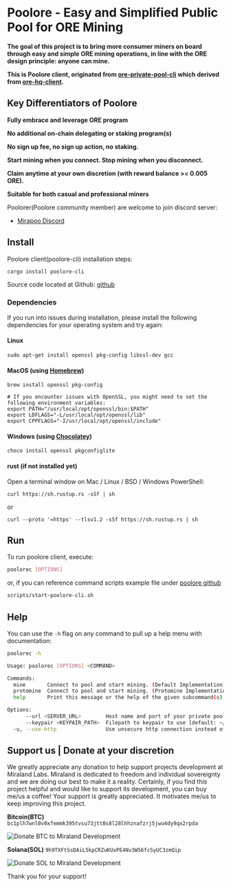 # Poolore - Easy and Simplified Public Pool for ORE Mining

**The goal of this project is to bring more consumer miners on board through easy and simple ORE mining operations, in line with the ORE design principle: anyone can mine.**

**This is Poolore client, originated from [ore-private-pool-cli](https://github.com/miraland-labs/ore-private-pool-cli.git) which derived from [ore-hq-client](https://github.com/Kriptikz/ore-hq-client.git).**

## Key Differentiators of Poolore

**Fully embrace and leverage ORE program**

**No additional on-chain delegating or staking program(s)**

**No sign up fee, no sign up action, no staking.**

**Start mining when you connect. Stop mining when you disconnect.**

**Claim anytime at your own discretion (with reward balance >= 0.005 ORE).**

**Suitable for both casual and professional miners**

Poolorer(Poolore community member) are welcome to join discord server:

-   [Mirapoo Discord](https://discord.gg/YjQhWqxp7H)

## Install

Poolore client(poolore-cli) installation steps:

```sh
cargo install poolore-cli
```

Source code located at Github: [github](https://github.com/miraland-labs/poolore)

### Dependencies

If you run into issues during installation, please install the following dependencies for your operating system and try again:

#### Linux

```
sudo apt-get install openssl pkg-config libssl-dev gcc
```

#### MacOS (using [Homebrew](https://brew.sh/))

```
brew install openssl pkg-config

# If you encounter issues with OpenSSL, you might need to set the following environment variables:
export PATH="/usr/local/opt/openssl/bin:$PATH"
export LDFLAGS="-L/usr/local/opt/openssl/lib"
export CPPFLAGS="-I/usr/local/opt/openssl/include"
```

#### Windows (using [Chocolatey](https://chocolatey.org/))

```
choco install openssl pkgconfiglite
```

#### rust (if not installed yet)

Open a terminal window on Mac / Linux / BSD / Windows PowerShell:

```
curl https://sh.rustup.rs -sSf | sh
```

or

```
curl --proto '=https' --tlsv1.2 -sSf https://sh.rustup.rs | sh
```

## Run

To run poolore client, execute:

```sh
poolorec [OPTIONS]
```

or, if you can reference command scripts example file under [poolore github](https://github.com/miraland-labs/poolore)

```sh
scripts/start-poolore-cli.sh
```

## Help

You can use the `-h` flag on any command to pull up a help menu with documentation:

```sh
poolorec -h

Usage: poolorec [OPTIONS] <COMMAND>

Commands:
  mine       Connect to pool and start mining. (Default Implementation)
  protomine  Connect to pool and start mining. (Protomine Implementation)
  help       Print this message or the help of the given subcommand(s)

Options:
      --url <SERVER_URL>        Host name and port of your private pool server to connect to, it can also be your LAN ip address:port like: 172.xxx.xx.xxx:3000, 192.xxx.xx.xxx:3000 [default: orepool.miraland.io:3000]
      --keypair <KEYPAIR_PATH>  Filepath to keypair to use [default: ~/.config/solana/id.json]
  -u, --use-http                Use unsecure http connection instead of https.
```

## Support us | Donate at your discretion

We greatly appreciate any donation to help support projects development at Miraland Labs. Miraland is dedicated to freedom and individual sovereignty and we are doing our best to make it a reality.
Certainly, if you find this project helpful and would like to support its development, you can buy me/us a coffee!
Your support is greatly appreciated. It motivates me/us to keep improving this project.

**Bitcoin(BTC)**
`bc1plh7wnl0v0xfemmk395tvsu73jtt0s8l28lhhznafzrj5jwu4dy9qx2rpda`

![Donate BTC to Miraland Development](../donations/donate-btc-qr-code.png)

**Solana(SOL)**
`9h9TXFtSsDAiL5kpCRZuKUxPE4Nv3W56fcSyUC3zmQip`

![Donate SOL to Miraland Development](../donations/donate-sol-qr-code.png)

Thank you for your support!
